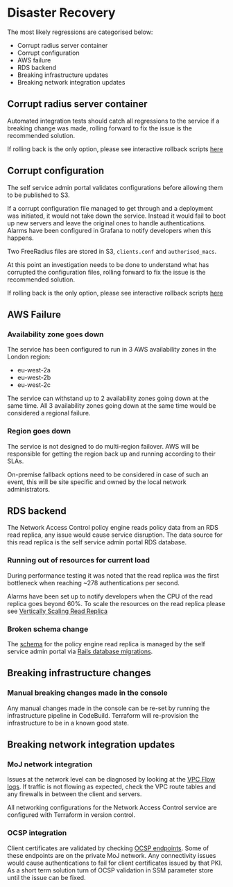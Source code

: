 # Disaster Recovery

The most likely regressions are categorised below:

  - Corrupt radius server container
  - Corrupt configuration
  - AWS failure 
  - RDS backend
  - Breaking infrastructure updates
  - Breaking network integration updates

## Corrupt radius server container

Automated integration tests should catch all regressions to the service if a breaking change was made, rolling forward to fix the issue is the recommended solution. 

If rolling back is the only option, please see interactive rollback scripts [here](https://github.com/ministryofjustice/network-access-control-disaster-recovery#corrupt-container)

## Corrupt configuration

The self service admin portal validates configurations before allowing them to be published to S3.

If a corrupt configuration file managed to get through and a deployment was initiated, it would not take down the service. Instead it would fail to boot up new servers and leave the original ones to handle authentications. Alarms have been configured in Grafana to notify developers when this happens.

Two FreeRadius files are stored in S3, `clients.conf` and `authorised_macs`.

At this point an investigation needs to be done to understand what has corrupted the configuration files, rolling forward to fix the issue is the recommended solution. 

If rolling back is the only option, please see interactive rollback scripts [here](https://github.com/ministryofjustice/network-access-control-disaster-recovery#corrupt-config)

## AWS Failure

### Availability zone goes down

The service has been configured to run in 3 AWS availability zones in the London region:

- eu-west-2a
- eu-west-2b
- eu-west-2c

The service can withstand up to 2 availability zones going down at the same time. All 3 availability zones going down at the same time would be considered a regional failure.

### Region goes down

The service is not designed to do multi-region failover. AWS will be responsible for getting the region back up and running according to their SLAs.

On-premise fallback options need to be considered in case of such an event, this will be site specific and owned by the local network administrators.

## RDS backend

The Network Access Control policy engine reads policy data from an RDS read replica, any issue would cause service disruption. The data source for this read replica is the self service admin portal RDS database.

### Running out of resources for current load

During performance testing it was noted that the read replica was the first bottleneck when reaching ~278 authentications per second.

Alarms have been set up to notify developers when the CPU of the read replica goes beyond 60%. To scale the resources on the read replica please see [Vertically Scaling Read Replica](./database-upgrade.md)

### Broken schema change

The [schema](https://github.com/ministryofjustice/network-access-control-admin/blob/main/db/schema.rb) for the policy engine read replica is managed by the self service admin portal via [Rails database migrations](https://github.com/ministryofjustice/network-access-control-admin/tree/main/db/migrate).

## Breaking infrastructure changes

### Manual breaking changes made in the console

Any manual changes made in the console can be re-set by running the infrastructure pipeline in CodeBuild. Terraform will re-provision the infrastructure to be in a known good state.

## Breaking network integration updates

### MoJ network integration

Issues at the network level can be diagnosed by looking at the [VPC Flow logs](https://docs.aws.amazon.com/vpc/latest/userguide/flow-logs.html). If traffic is not flowing as expected, check the VPC route tables and any firewalls in between the client and servers. 

All networking configurations for the Network Access Control service are configured with Terraform in version control.

### OCSP integration

Client certificates are validated by checking [OCSP endpoints](https://en.wikipedia.org/wiki/Online_Certificate_Status_Protocol).
Some of these endpoints are on the private MoJ network. Any connectivity issues would cause authentications to fail for client certificates issued by that PKI. As a short term solution turn of OCSP validation in SSM parameter store until the issue can be fixed.
